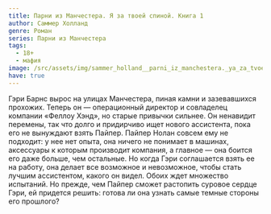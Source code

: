 ```yaml
---
title: Парни из Манчестера. Я за твоей спиной. Книга 1
author: Саммер Холланд
genre: Роман
series: Парни из Манчестера
tags:
  - 18+
  - мафия
image: /src/assets/img/sammer_holland__parni_iz_manchestera._ya_za_tvoej_spinoj.jpeg
have: true
---
```

Гэри Барнс вырос на улицах Манчестера, пиная камни и зазевавшихся прохожих. Теперь он — операционный директор и совладелец компании «Феллоу Хэнд», но старые привычки сильнее. Он ненавидит перемены, так что долго и придирчиво ищет нового ассистента, пока его не вынуждают взять Пайпер. Пайпер Нолан совсем ему не подходит: у нее нет опыта, она ничего не понимает в машинах, аксессуары к которым производит компания, а главное ― она боится его даже больше, чем остальные. Но когда Гэри соглашается взять ее на работу, она делает все возможное и невозможное, чтобы стать лучшим ассистентом, какого он видел. Обоих ждет множество испытаний. Но прежде, чем Пайпер сможет растопить суровое сердце Гэри, ей придется решить: готова ли она узнать самые темные стороны его прошлого?
